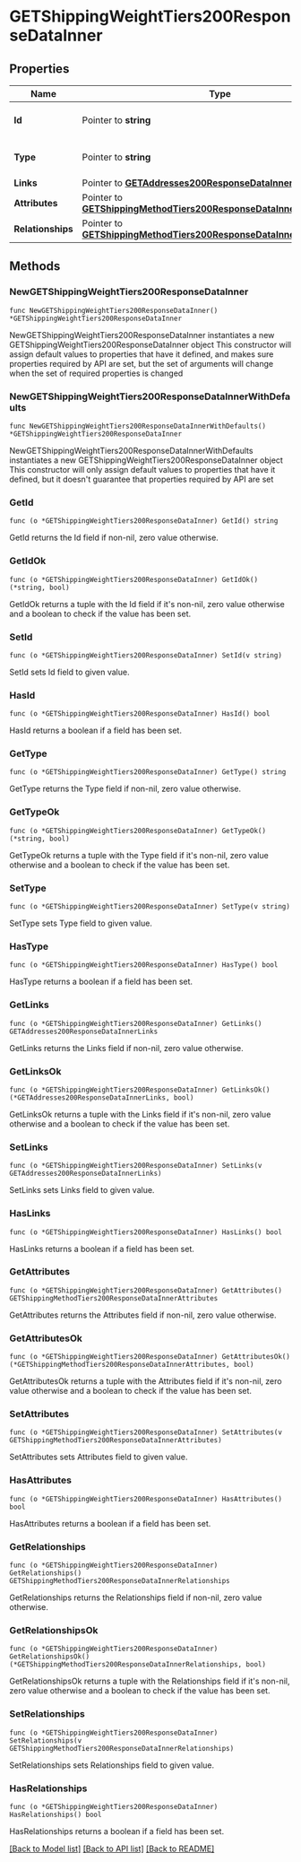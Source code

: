# GETShippingWeightTiers200ResponseDataInner

## Properties

Name | Type | Description | Notes
------------ | ------------- | ------------- | -------------
**Id** | Pointer to **string** | The resource&#39;s id | [optional] 
**Type** | Pointer to **string** | The resource&#39;s type | [optional] 
**Links** | Pointer to [**GETAddresses200ResponseDataInnerLinks**](GETAddresses200ResponseDataInnerLinks.md) |  | [optional] 
**Attributes** | Pointer to [**GETShippingMethodTiers200ResponseDataInnerAttributes**](GETShippingMethodTiers200ResponseDataInnerAttributes.md) |  | [optional] 
**Relationships** | Pointer to [**GETShippingMethodTiers200ResponseDataInnerRelationships**](GETShippingMethodTiers200ResponseDataInnerRelationships.md) |  | [optional] 

## Methods

### NewGETShippingWeightTiers200ResponseDataInner

`func NewGETShippingWeightTiers200ResponseDataInner() *GETShippingWeightTiers200ResponseDataInner`

NewGETShippingWeightTiers200ResponseDataInner instantiates a new GETShippingWeightTiers200ResponseDataInner object
This constructor will assign default values to properties that have it defined,
and makes sure properties required by API are set, but the set of arguments
will change when the set of required properties is changed

### NewGETShippingWeightTiers200ResponseDataInnerWithDefaults

`func NewGETShippingWeightTiers200ResponseDataInnerWithDefaults() *GETShippingWeightTiers200ResponseDataInner`

NewGETShippingWeightTiers200ResponseDataInnerWithDefaults instantiates a new GETShippingWeightTiers200ResponseDataInner object
This constructor will only assign default values to properties that have it defined,
but it doesn't guarantee that properties required by API are set

### GetId

`func (o *GETShippingWeightTiers200ResponseDataInner) GetId() string`

GetId returns the Id field if non-nil, zero value otherwise.

### GetIdOk

`func (o *GETShippingWeightTiers200ResponseDataInner) GetIdOk() (*string, bool)`

GetIdOk returns a tuple with the Id field if it's non-nil, zero value otherwise
and a boolean to check if the value has been set.

### SetId

`func (o *GETShippingWeightTiers200ResponseDataInner) SetId(v string)`

SetId sets Id field to given value.

### HasId

`func (o *GETShippingWeightTiers200ResponseDataInner) HasId() bool`

HasId returns a boolean if a field has been set.

### GetType

`func (o *GETShippingWeightTiers200ResponseDataInner) GetType() string`

GetType returns the Type field if non-nil, zero value otherwise.

### GetTypeOk

`func (o *GETShippingWeightTiers200ResponseDataInner) GetTypeOk() (*string, bool)`

GetTypeOk returns a tuple with the Type field if it's non-nil, zero value otherwise
and a boolean to check if the value has been set.

### SetType

`func (o *GETShippingWeightTiers200ResponseDataInner) SetType(v string)`

SetType sets Type field to given value.

### HasType

`func (o *GETShippingWeightTiers200ResponseDataInner) HasType() bool`

HasType returns a boolean if a field has been set.

### GetLinks

`func (o *GETShippingWeightTiers200ResponseDataInner) GetLinks() GETAddresses200ResponseDataInnerLinks`

GetLinks returns the Links field if non-nil, zero value otherwise.

### GetLinksOk

`func (o *GETShippingWeightTiers200ResponseDataInner) GetLinksOk() (*GETAddresses200ResponseDataInnerLinks, bool)`

GetLinksOk returns a tuple with the Links field if it's non-nil, zero value otherwise
and a boolean to check if the value has been set.

### SetLinks

`func (o *GETShippingWeightTiers200ResponseDataInner) SetLinks(v GETAddresses200ResponseDataInnerLinks)`

SetLinks sets Links field to given value.

### HasLinks

`func (o *GETShippingWeightTiers200ResponseDataInner) HasLinks() bool`

HasLinks returns a boolean if a field has been set.

### GetAttributes

`func (o *GETShippingWeightTiers200ResponseDataInner) GetAttributes() GETShippingMethodTiers200ResponseDataInnerAttributes`

GetAttributes returns the Attributes field if non-nil, zero value otherwise.

### GetAttributesOk

`func (o *GETShippingWeightTiers200ResponseDataInner) GetAttributesOk() (*GETShippingMethodTiers200ResponseDataInnerAttributes, bool)`

GetAttributesOk returns a tuple with the Attributes field if it's non-nil, zero value otherwise
and a boolean to check if the value has been set.

### SetAttributes

`func (o *GETShippingWeightTiers200ResponseDataInner) SetAttributes(v GETShippingMethodTiers200ResponseDataInnerAttributes)`

SetAttributes sets Attributes field to given value.

### HasAttributes

`func (o *GETShippingWeightTiers200ResponseDataInner) HasAttributes() bool`

HasAttributes returns a boolean if a field has been set.

### GetRelationships

`func (o *GETShippingWeightTiers200ResponseDataInner) GetRelationships() GETShippingMethodTiers200ResponseDataInnerRelationships`

GetRelationships returns the Relationships field if non-nil, zero value otherwise.

### GetRelationshipsOk

`func (o *GETShippingWeightTiers200ResponseDataInner) GetRelationshipsOk() (*GETShippingMethodTiers200ResponseDataInnerRelationships, bool)`

GetRelationshipsOk returns a tuple with the Relationships field if it's non-nil, zero value otherwise
and a boolean to check if the value has been set.

### SetRelationships

`func (o *GETShippingWeightTiers200ResponseDataInner) SetRelationships(v GETShippingMethodTiers200ResponseDataInnerRelationships)`

SetRelationships sets Relationships field to given value.

### HasRelationships

`func (o *GETShippingWeightTiers200ResponseDataInner) HasRelationships() bool`

HasRelationships returns a boolean if a field has been set.


[[Back to Model list]](../README.md#documentation-for-models) [[Back to API list]](../README.md#documentation-for-api-endpoints) [[Back to README]](../README.md)


